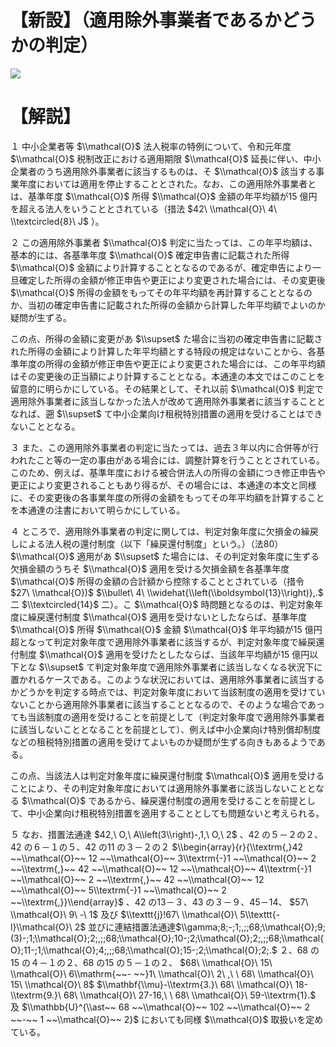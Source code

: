 # 【新設】（適用除外事業者であるかどうかの判定）

![](https://www.nta.go.jp/tmp/dd368640-7288-409f-a468-9e7d0c239ba6/images/f0b53b9361bf05a8b68267e4a5cc448426757c743e376dca3d449d9c44cdff31.jpg)

# 【解説】

１ 中小企業者等 $\\mathcal{O}$ 法人税率の特例について、令和元年度 $\\mathcal{O}$ 税制改正における適用期限 $\\mathcal{O}$ 延長に伴い、中小企業者のうち適用除外事業者に該当するものは、そ $\\mathcal{O}$ 該当する事業年度においては適用を停止することとされた。なお、この適用除外事業者とは、基準年度 $\\mathcal{O}$ 所得 $\\mathcal{O}$ 金額の年平均額が15 億円を超える法人をいうこととされている（措法 $42\ \\mathcal{O}\ 4\ \\textcircled{8}\ J$ ）。

２ この適用除外事業者 $\\mathcal{O}$ 判定に当たっては、この年平均額は、基本的には、各基準年度 $\\mathcal{O}$ 確定申告書に記載された所得 $\\mathcal{O}$ 金額により計算することとなるのであるが、確定申告により一旦確定した所得の金額が修正申告や更正により変更された場合には、その変更後 $\\mathcal{O}$ 所得の金額をもってその年平均額を再計算することとなるのか、当初の確定申告書に記載された所得の金額から計算した年平均額でよいのか疑問が生ずる。

この点、所得の金額に変更があ $\\supset$ た場合に当初の確定申告書に記載された所得の金額により計算した年平均額とする特段の規定はないことから、各基準年度の所得の金額が修正申告や更正により変更された場合には、この年平均額はその変更後の正当額により計算することとなる。本通達の本文ではこのことを留意的に明らかにしている。その結果として、それ以前 $\\mathcal{O}$ 判定で適用除外事業者に該当しなかった法人が改めて適用除外事業者に該当することとなれば、遡 $\\supset$ て中小企業向け租税特別措置の適用を受けることはできないこととなる。

３ また、この適用除外事業者の判定に当たっては、過去３年以内に合併等が行われたこと等の一定の事由がある場合には、調整計算を行うこととされている。このため、例えば、基準年度における被合併法人の所得の金額につき修正申告や更正により変更されることもあり得るが、その場合には、本通達の本文と同様に、その変更後の各事業年度の所得の金額をもってその年平均額を計算することを本通達の注書において明らかにしている。

４ ところで、適用除外事業者の判定に関しては、判定対象年度に欠損金の繰戻しによる法人税の還付制度（以下「繰戻還付制度」という。）（法80） $\\mathcal{O}$ 適用があ $\\supset$ た場合には、その判定対象年度に生ずる欠損金額のうちそ $\\mathcal{O}$ 適用を受ける欠損金額を各基準年度 $\\mathcal{O}$ 所得の金額の合計額から控除することとされている（措令 $27\ \\mathcal{O})$ $\\bullet\ 4\ \\widehat{\\left(\\boldsymbol{13}\\right)},.$ 二 $\\textcircled{14}$ 二）。こ $\\mathcal{O}$ 時問題となるのは、判定対象年度に繰戻還付制度 $\\mathcal{O}$ 適用を受けないとしたならば、基準年度 $\\mathcal{O}$ 所得 $\\mathcal{O}$ 金額 $\\mathcal{O}$ 年平均額が15 億円超となって判定対象年度で適用除外事業者に該当するが、判定対象年度で繰戻還付制度 $\\mathcal{O}$ 適用を受けたとしたならば、当該年平均額が15 億円以下とな $\\supset$ て判定対象年度で適用除外事業者に該当しなくなる状況下に置かれるケースである。このような状況においては、適用除外事業者に該当するかどうかを判定する時点では、判定対象年度において当該制度の適用を受けていないことから適用除外事業者に該当することとなるので、そのような場合であっても当該制度の適用を受けることを前提として（判定対象年度で適用除外事業者に該当しないこととなることを前提として）、例えば中小企業向け特別償却制度などの租税特別措置の適用を受けてよいものか疑問が生ずる向きもあるようである。

この点、当該法人は判定対象年度に繰戻還付制度 $\\mathcal{O}$ 適用を受けることにより、その判定対象年度においては適用除外事業者に該当しないこととなる $\\mathcal{O}$ であるから、繰戻還付制度の適用を受けることを前提として、中小企業向け租税特別措置を適用することとしても問題ないと考えられる。

５ なお、措置法通達 $42,\ O,\ A\\left(3\\right)-,1,\ O,\ 2$ 、42 の５－２の２、42 の６－１の５、42 の11 の３－２の２ $\\begin{array}{r}{\\textrm{,}42 ~~\\mathcal{O}~~ 12 ~~\\mathcal{O}~~ 3\\textrm{-}1 ~~\\mathcal{O}~~ 2 ~~\\textrm{,}~~ 42 ~~\\mathcal{O}~~ 12 ~~\\mathcal{O}~~ 4\\textrm{-}1 ~~\\mathcal{O}~~ 2 ~~\\textrm{,}~~ 42 ~~\\mathcal{O}~~ 12 ~~\\mathcal{O}~~ 5\\textrm{-}1 ~~\\mathcal{O}~~ 2 ~~\\textrm{,}}\\end{array}$ 、42 の13－３、43 の３－９、45－14、 $57\ \\mathcal{O}\ 9\ -\ 1$ 及び $\\texttt{j}!67\ \\mathcal{O}\ 5\\texttt{-l}\\mathcal{O}\ 2$ 並びに連結措置法通達$\\gamma;8;-;1;,;;68;\\mathcal{O};9;(3)-;1;\\mathcal{O};2;,;;68;\\mathcal{O};10-;2;\\mathcal{O};2;,;;68;\\mathcal{O};11-;1;\\mathcal{O};4;,;;68;\\mathcal{O};15-;2;\\mathcal{O};2;.$ ２、68 の15 の４－１の２、68 の15 の５－１の２、 $68\ \\mathcal{O}\ 15\ \\mathcal{O}\ 6\\mathrm{~~- ~~}1\ \\mathcal{O}\ 2\ ,\ \ 68\ \\mathcal{O}\ 15\ \\mathcal{O}\ 8$ $\\mathbf{\\mu}-\\textrm{3.}\ 68\ \\mathcal{O}\ 18-\\textrm{9.}\ 68\ \\mathcal{O}\ 27-16,\ \ 68\ \\mathcal{O}\ 59-\\textrm{1}.$ 及 $\\mathbb{U}^{\\ast~~ 68 ~~\\mathcal{O}~~ 102 ~~\\mathcal{O}~~ 2 ~~-~~ 1 ~~\\mathcal{O}~~ 2}$ においても同様 $\\mathcal{O}$ 取扱いを定めている。